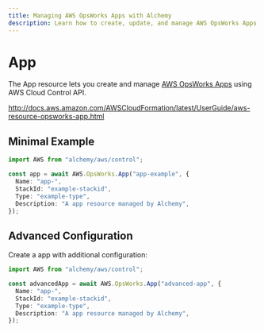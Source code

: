 ```yaml
---
title: Managing AWS OpsWorks Apps with Alchemy
description: Learn how to create, update, and manage AWS OpsWorks Apps using Alchemy Cloud Control.
---
```


# App

The App resource lets you create and manage [AWS OpsWorks Apps](https://docs.aws.amazon.com/opsworks/latest/userguide/) using AWS Cloud Control API.

http://docs.aws.amazon.com/AWSCloudFormation/latest/UserGuide/aws-resource-opsworks-app.html

## Minimal Example

```ts
import AWS from "alchemy/aws/control";

const app = await AWS.OpsWorks.App("app-example", {
  Name: "app-",
  StackId: "example-stackid",
  Type: "example-type",
  Description: "A app resource managed by Alchemy",
});
```

## Advanced Configuration

Create a app with additional configuration:

```ts
import AWS from "alchemy/aws/control";

const advancedApp = await AWS.OpsWorks.App("advanced-app", {
  Name: "app-",
  StackId: "example-stackid",
  Type: "example-type",
  Description: "A app resource managed by Alchemy",
});
```

